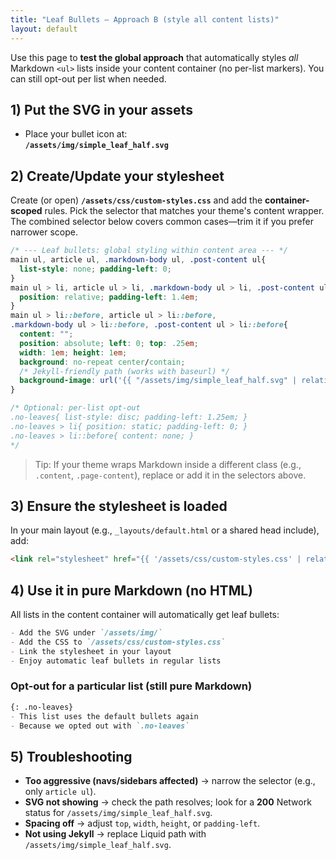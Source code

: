 ```yaml
---
title: "Leaf Bullets — Approach B (style all content lists)"
layout: default
---
```


Use this page to **test the global approach** that automatically styles *all* Markdown `<ul>` lists inside your content container (no per-list markers). You can still opt-out per list when needed.

## 1) Put the SVG in your assets

- Place your bullet icon at:  
  **`/assets/img/simple_leaf_half.svg`**

## 2) Create/Update your stylesheet

Create (or open) **`/assets/css/custom-styles.css`** and add the **container-scoped** rules. Pick the selector that matches your theme's content wrapper. The combined selector below covers common cases—trim it if you prefer narrower scope.

```css
/* --- Leaf bullets: global styling within content area --- */
main ul, article ul, .markdown-body ul, .post-content ul{
  list-style: none; padding-left: 0;
}
main ul > li, article ul > li, .markdown-body ul > li, .post-content ul > li{
  position: relative; padding-left: 1.4em;
}
main ul > li::before, article ul > li::before,
.markdown-body ul > li::before, .post-content ul > li::before{
  content: "";
  position: absolute; left: 0; top: .25em;
  width: 1em; height: 1em;
  background: no-repeat center/contain;
  /* Jekyll-friendly path (works with baseurl) */
  background-image: url('{{ "/assets/img/simple_leaf_half.svg" | relative_url }}');
}

/* Optional: per-list opt-out
.no-leaves{ list-style: disc; padding-left: 1.25em; }
.no-leaves > li{ position: static; padding-left: 0; }
.no-leaves > li::before{ content: none; }
*/
```

> Tip: If your theme wraps Markdown inside a different class (e.g., `.content`, `.page-content`), replace or add it in the selectors above.

## 3) Ensure the stylesheet is loaded

In your main layout (e.g., `_layouts/default.html` or a shared head include), add:

```html
<link rel="stylesheet" href="{{ '/assets/css/custom-styles.css' | relative_url }}">
```

## 4) Use it in pure Markdown (no HTML)

All lists in the content container will automatically get leaf bullets:

```md
- Add the SVG under `/assets/img/`
- Add the CSS to `/assets/css/custom-styles.css`
- Link the stylesheet in your layout
- Enjoy automatic leaf bullets in regular lists
```

### Opt-out for a particular list (still pure Markdown)

```md
{: .no-leaves}
- This list uses the default bullets again
- Because we opted out with `.no-leaves`
```

## 5) Troubleshooting

- **Too aggressive (navs/sidebars affected)** → narrow the selector (e.g., only `article ul`).
- **SVG not showing** → check the path resolves; look for a **200** Network status for `/assets/img/simple_leaf_half.svg`.
- **Spacing off** → adjust `top`, `width`, `height`, or `padding-left`.
- **Not using Jekyll** → replace Liquid path with `/assets/img/simple_leaf_half.svg`.
